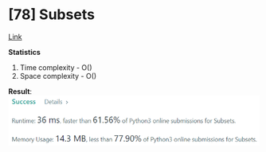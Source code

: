 # [78] Subsets

[Link](https://leetcode.com/problems/subsets/)

**Statistics**

1. Time complexity - O()
2. Space complexity - O()

**Result**:  
![Result image](https://github.com/SanjampreetSingh/PP/blob/master/LeetCode/03.%20Recursion/03.%20Subsets/image.jpg)
